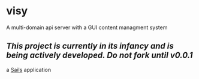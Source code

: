 # visy

A multi-domain api server with a GUI content managment system

## *This project is currently in its infancy and is being actively developed. Do not fork until v0.0.1* 

a [Sails](http://sailsjs.org) application
